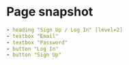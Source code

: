 # Page snapshot

```yaml
- heading "Sign Up / Log In" [level=2]
- textbox "Email"
- textbox "Password"
- button "Log In"
- button "Sign Up"
```